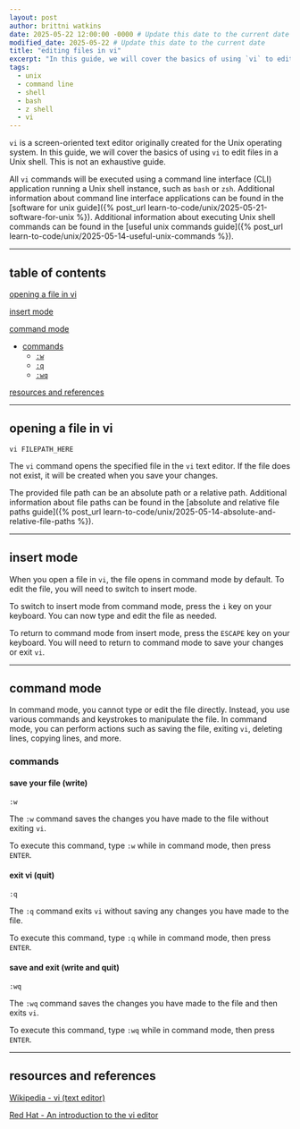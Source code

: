 ```yaml
---
layout: post
author: brittni watkins
date: 2025-05-22 12:00:00 -0000 # Update this date to the current date
modified_date: 2025-05-22 # Update this date to the current date
title: "editing files in vi"
excerpt: "In this guide, we will cover the basics of using `vi` to edit files in  a Unix shell."
tags:
  - unix
  - command line
  - shell
  - bash
  - z shell
  - vi
---
```


`vi` is a screen-oriented text editor originally created for the Unix operating system. In this guide, we will cover the basics of using `vi` to edit files in a Unix shell. This is not an exhaustive guide.

All `vi` commands will be executed using a command line interface (CLI) application running a Unix shell instance, such as `bash` or `zsh`.
Additional information about command line interface applications can be found in the
[software for unix guide]({% post_url learn-to-code/unix/2025-05-21-software-for-unix %}).
Additional information about executing Unix shell commands can be found in the
[useful unix commands guide]({% post_url learn-to-code/unix/2025-05-14-useful-unix-commands %}).

----

## table of contents

[opening a file in vi](#opening-a-file-in-vi)

[insert mode](#insert-mode)

[command mode](#command-mode)
- [commands](#commands)
  - [`:w`](#save-your-file-write)
  - [`:q`](#exit-vi-quit)
  - [`:wq`](#save-and-exit-write-and-quit)

[resources and references](#resources-and-references)

----

## opening a file in vi

```shell
vi FILEPATH_HERE
```

The `vi` command opens the specified file in the `vi` text editor. If the file does not exist, it will be created when you save your changes.

The provided file path can be an absolute path or a relative path.
Additional information about file paths can be found in the
[absolute and relative file paths guide]({% post_url learn-to-code/unix/2025-05-14-absolute-and-relative-file-paths %}).

----

## insert mode

When you open a file in `vi`, the file opens in command mode by default. To edit the file, you will need to switch to insert mode.

To switch to insert mode from command mode, press the `i` key on your keyboard. You can now type and edit the file as needed.

To return to command mode from insert mode, press the `ESCAPE` key on your keyboard. You will need to return to command mode to save your changes or exit `vi`.

----

## command mode

In command mode, you cannot type or edit the file directly.
Instead, you use various commands and keystrokes to manipulate the file.
In command mode, you can perform actions such as saving the file, exiting `vi`, deleting lines, copying lines, and more.

### commands

#### save your file (write)

```
:w
```

The `:w` command saves the changes you have made to the file without exiting `vi`.

To execute this command, type `:w` while in command mode, then press `ENTER`.

#### exit vi (quit)

```
:q
```

The `:q` command exits `vi` without saving any changes you have made to the file.

To execute this command, type `:q` while in command mode, then press `ENTER`.

#### save and exit (write and quit)

```
:wq
```

The `:wq` command saves the changes you have made to the file and then exits `vi`.

To execute this command, type `:wq` while in command mode, then press `ENTER`.

----

## resources and references

[Wikipedia - vi (text editor)](https://en.wikipedia.org/wiki/Vi_(text_editor))

[Red Hat - An introduction to the vi editor](https://www.redhat.com/en/blog/introduction-vi-editor)
